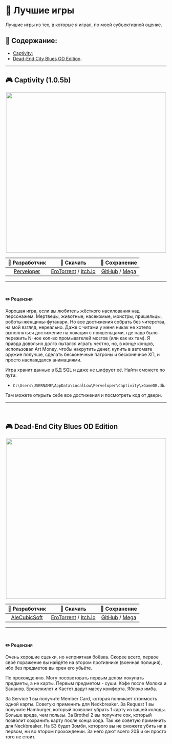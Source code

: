 # 🥇 Лучшие игры

Лучшие игры из тех, в которые я играл, по моей субъективной оценке.

## 📃 Содержание:

- [Captivity](#-captivity-105b);
- [Dead-End City Blues OD Edition](#-dead-end-city-blues-od-edition).

---

## 🎮 Captivity (1.0.5b)

<p align="center">
    <img src="https://img.itch.zone/aW1nLzQ2MTg2NzEucG5n/original/SulhTs.png" width="500"><br>
</p>

| 👤 Разработчик | 🔗 Скачать | 📄 Сохранение |
| :---: | :---: | :---: |
| [Perveloper](https://itch.io/profile/perveloper) | [EroTorrent](https://erotorrent.ru/action/2437-captivity.html) / [Itch.io](https://perveloper.itch.io/captivity) | [GitHub](https://github.com/Do-Dil/save_captivity.git) / [Mega](https://mega.nz/file/yy4FlIYY#9Y2Gz8xpdIUJIm-0fUhN9vhKNzk1NEPUF7ZKUPv8KYA) |

---

<br>

**✏️ Рецензия**

Хорошая игра, если вы любитель жёсткого насилования над персонажем. Мертвецы, животные, насекомые, монстры, пришельцы, роботы-женщины-футанари. Но все достижения собрать без читерства, на мой взгляд, нереально. Даже с читами у меня никак не хотело выполняться достижение на локации с пришельцами, где надо было пережить N-ное кол-во промывателей мозгов (или как их там). Я правда довольно долго пытался играть честно, но, в конце концов, использовал Art Money, чтобы накрутить денег, купить в автомате оружие получше, сделать бесконечные патроны и бесконечное ХП, и просто наслаждался анимациями.

Игра хранит данные в БД SQL и даже не шифрует её. Найти сможете по пути:

- `C:\Users\USERNAME\AppData\LocalLow\Perveloper\Captivity\xGameDB.db`.

Там можете открыть себе все достижения и посмотреть код от двери.

---

<br>

## 🎮 Dead-End City Blues OD Edition

<p align="center">
    <img src="https://shared.fastly.steamstatic.com/store_item_assets/steam/apps/2756380/extras/EN.gif?t=1729217537" width="500"><br>
</p>

| 👤 Разработчик | 🔗 Скачать | 📄 Сохранение |
| :---: | :---: | :---: |
| [AleCubicSoft](https://store.steampowered.com/developer/MangoParty) | [EroTorrent](https://erotorrent.ru/action/2437-captivity.html) / [Itch.io](https://perveloper.itch.io/captivity) | [GitHub](https://github.com/Do-Dil/save_captivity.git) / [Mega](https://mega.nz/file/yy4FlIYY#9Y2Gz8xpdIUJIm-0fUhN9vhKNzk1NEPUF7ZKUPv8KYA) |

---

<br>

**✏️ Рецензия**

Очень хорошие сценки, но неприятная боёвка. Скорее всего, первое своё поражение вы найдёте на втором противнике (военная полиция), ибо без предметов вы хрен его убьёте.

По прохождению. Могу посоветовать первым делом покупать предметы, а не карты. Первым предметом - суши. Кофе после Молока и Бананов. Бронежилет и Кастет дадут массу комфорта. Яблоко имба.

За Service 1 вы получите Member Card, которая понижает стоимость одной карты. Советую применить для Neckbreaker.
За Request 1 вы получите Hamburger, который позволит убрать 1 карту из вашей колоды. Больше вреда, чем пользы.
За Brothel 2 вы получите сок, который позволит сохранить карту после конца хода. Так же советую применить для Neckbreaker.
На S3 будет Зомби, которого вы не сможете убить ни в первом, ни во втором прохождении. За него дают всего 20$ и он просто того не стоит.
